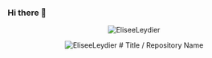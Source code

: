 ### Hi there 👋
<p align="center"> <img src="https://github-readme-stats.vercel.app/api?username=EliseeLeydier&show_icons=true&theme=swift" alt="EliseeLeydier" />
<p align="center"> <img src="https://github-readme-stats.vercel.app/api/top-langs/?username=EliseeLeydier&layout=compact" alt="EliseeLeydier" />
# Title / Repository Name


